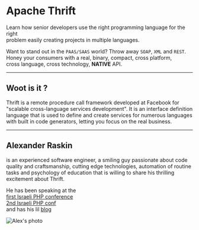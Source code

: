 Apache Thrift
==========

Learn how senior developers use the right programming language for the right  
problem easily creating projects in multiple languages.  

Want to stand out in the `PAAS/SAAS` world? Throw away `SOAP`, `XML` and `REST`.   
Honey your consumers with a real, binary, compact, cross platform,  
cross language, cross technology, **NATIVE** API.


---------


Woot is it ?
--------------------------
Thrift is a remote procedure call framework developed at Facebook for "scalable cross-language services development".  It is an interface definition language that is used to define and create services for numerous languages with built in code generators, letting you focus on the real business.

---------

Alexander Raskin
----
is an experienced software engineer, a smiling guy passionate about code quality and craftsmanship, cutting edge technologies, automation of routine tasks and psychology of education that is willing to share his thrilling excitement about Thrift.  

He has been speaking at the   
[first Israeli PHP conference](http://phpguide.co.il/%D7%A1%D7%99%D7%9B%D7%95%D7%9D+%D7%9B%D7%A0%D7%A1+%D7%9E%D7%A4%D7%AA%D7%97%D7%99+PHP.htm)  
[2nd Israeli PHP conf](http://phpguide.co.il/%D7%9B%D7%A0%D7%A1+PHP+%D7%94%D7%A9%D7%A0%D7%99+%D7%90%D7%99%D7%9A+%D7%94%D7%99%D7%94.htm)  
and has his lil [blog](http://phpguide.co.il/index.php)


![Alex's photo](http://s13.postimage.org/l6kv4b71j/alex_thumb.png)
